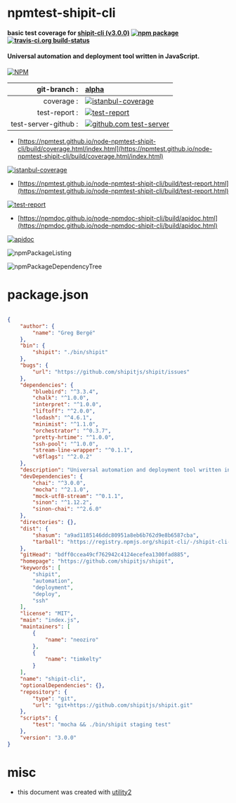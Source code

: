 # npmtest-shipit-cli

#### basic test coverage for  [shipit-cli (v3.0.0)](https://github.com/shipitjs/shipit)  [![npm package](https://img.shields.io/npm/v/npmtest-shipit-cli.svg?style=flat-square)](https://www.npmjs.org/package/npmtest-shipit-cli) [![travis-ci.org build-status](https://api.travis-ci.org/npmtest/node-npmtest-shipit-cli.svg)](https://travis-ci.org/npmtest/node-npmtest-shipit-cli)

#### Universal automation and deployment tool written in JavaScript.

[![NPM](https://nodei.co/npm/shipit-cli.png?downloads=true&downloadRank=true&stars=true)](https://www.npmjs.com/package/shipit-cli)

| git-branch : | [alpha](https://github.com/npmtest/node-npmtest-shipit-cli/tree/alpha)|
|--:|:--|
| coverage : | [![istanbul-coverage](https://npmtest.github.io/node-npmtest-shipit-cli/build/coverage.badge.svg)](https://npmtest.github.io/node-npmtest-shipit-cli/build/coverage.html/index.html)|
| test-report : | [![test-report](https://npmtest.github.io/node-npmtest-shipit-cli/build/test-report.badge.svg)](https://npmtest.github.io/node-npmtest-shipit-cli/build/test-report.html)|
| test-server-github : | [![github.com test-server](https://npmtest.github.io/node-npmtest-shipit-cli/GitHub-Mark-32px.png)](https://npmtest.github.io/node-npmtest-shipit-cli/build/app/index.html) | | build-artifacts : | [![build-artifacts](https://npmtest.github.io/node-npmtest-shipit-cli/glyphicons_144_folder_open.png)](https://github.com/npmtest/node-npmtest-shipit-cli/tree/gh-pages/build)|

- [https://npmtest.github.io/node-npmtest-shipit-cli/build/coverage.html/index.html](https://npmtest.github.io/node-npmtest-shipit-cli/build/coverage.html/index.html)

[![istanbul-coverage](https://npmtest.github.io/node-npmtest-shipit-cli/build/screenCapture.buildCi.browser.%252Ftmp%252Fbuild%252Fcoverage.lib.html.png)](https://npmtest.github.io/node-npmtest-shipit-cli/build/coverage.html/index.html)

- [https://npmtest.github.io/node-npmtest-shipit-cli/build/test-report.html](https://npmtest.github.io/node-npmtest-shipit-cli/build/test-report.html)

[![test-report](https://npmtest.github.io/node-npmtest-shipit-cli/build/screenCapture.buildCi.browser.%252Ftmp%252Fbuild%252Ftest-report.html.png)](https://npmtest.github.io/node-npmtest-shipit-cli/build/test-report.html)

- [https://npmdoc.github.io/node-npmdoc-shipit-cli/build/apidoc.html](https://npmdoc.github.io/node-npmdoc-shipit-cli/build/apidoc.html)

[![apidoc](https://npmdoc.github.io/node-npmdoc-shipit-cli/build/screenCapture.buildCi.browser.%252Ftmp%252Fbuild%252Fapidoc.html.png)](https://npmdoc.github.io/node-npmdoc-shipit-cli/build/apidoc.html)

![npmPackageListing](https://npmtest.github.io/node-npmtest-shipit-cli/build/screenCapture.npmPackageListing.svg)

![npmPackageDependencyTree](https://npmtest.github.io/node-npmtest-shipit-cli/build/screenCapture.npmPackageDependencyTree.svg)



# package.json

```json

{
    "author": {
        "name": "Greg Bergé"
    },
    "bin": {
        "shipit": "./bin/shipit"
    },
    "bugs": {
        "url": "https://github.com/shipitjs/shipit/issues"
    },
    "dependencies": {
        "bluebird": "^3.3.4",
        "chalk": "^1.0.0",
        "interpret": "^1.0.0",
        "liftoff": "^2.0.0",
        "lodash": "^4.6.1",
        "minimist": "^1.1.0",
        "orchestrator": "^0.3.7",
        "pretty-hrtime": "^1.0.0",
        "ssh-pool": "^1.0.0",
        "stream-line-wrapper": "^0.1.1",
        "v8flags": "^2.0.2"
    },
    "description": "Universal automation and deployment tool written in JavaScript.",
    "devDependencies": {
        "chai": "^3.0.0",
        "mocha": "^2.1.0",
        "mock-utf8-stream": "^0.1.1",
        "sinon": "^1.12.2",
        "sinon-chai": "^2.6.0"
    },
    "directories": {},
    "dist": {
        "shasum": "a9ad1185146ddc80951a8eb6b762d9e8b6587cba",
        "tarball": "https://registry.npmjs.org/shipit-cli/-/shipit-cli-3.0.0.tgz"
    },
    "gitHead": "bdff0ccea49cf762942c4124ecefea1300fad885",
    "homepage": "https://github.com/shipitjs/shipit",
    "keywords": [
        "shipit",
        "automation",
        "deployment",
        "deploy",
        "ssh"
    ],
    "license": "MIT",
    "main": "index.js",
    "maintainers": [
        {
            "name": "neoziro"
        },
        {
            "name": "timkelty"
        }
    ],
    "name": "shipit-cli",
    "optionalDependencies": {},
    "repository": {
        "type": "git",
        "url": "git+https://github.com/shipitjs/shipit.git"
    },
    "scripts": {
        "test": "mocha && ./bin/shipit staging test"
    },
    "version": "3.0.0"
}
```



# misc
- this document was created with [utility2](https://github.com/kaizhu256/node-utility2)
